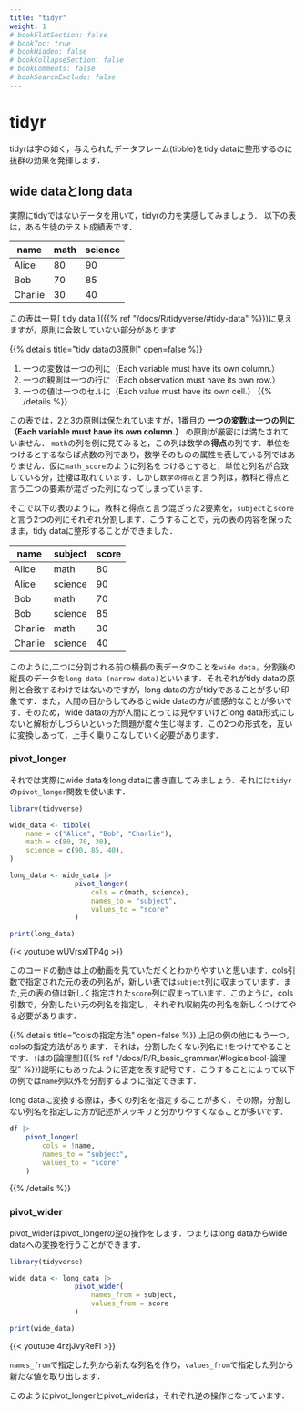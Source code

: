 ```yaml
---
title: "tidyr"
weight: 1
# bookFlatSection: false
# bookToc: true
# bookHidden: false
# bookCollapseSection: false
# bookComments: false
# bookSearchExclude: false
---
```


# tidyr

tidyrは字の如く，与えられたデータフレーム(tibble)をtidy dataに整形するのに抜群の効果を発揮します．

## wide dataとlong data

実際にtidyではないデータを用いて，tidyrの力を実感してみましょう．
以下の表は，ある生徒のテスト成績表です．

| name    | math | science | 
| ------- | ---- | ------- | 
| Alice   | 80   | 90      | 
| Bob     | 70   | 85      | 
| Charlie | 30   | 40      | 

この表は一見[ tidy data ]({{% ref "/docs/R/tidyverse/#tidy-data" %}})に見えますが，原則に合致していない部分があります．

{{% details title="tidy dataの3原則" open=false %}}
1. 一つの変数は一つの列に（Each variable must have its own column.）
2. 一つの観測は一つの行に（Each observation must have its own row.）
3. 一つの値は一つのセルに（Each value must have its own cell.）
{{% /details %}}

この表では，2と3の原則は保たれていますが，1番目の **一つの変数は一つの列に（Each variable must have its own column.）** の原則が厳密には満たされていません．
`math`の列を例に見てみると，この列は数学の**得点**の列です．単位をつけるとするならば点数の列であり，数学そのものの属性を表している列ではありません．仮に`math_score`のように列名をつけるとすると，単位と列名が合致している分，辻褄は取れています．しかし`数学の得点`と言う列は，教科と得点と言う二つの要素が混ざった列になってしまっています．

そこで以下の表のように，教科と得点と言う混ざった2要素を，`subject`と`score`と言う2つの列にそれぞれ分割します．こうすることで，元の表の内容を保ったまま，tidy dataに整形することができました．

| name    | subject | score |
| ------- | ------- | ----- |
| Alice   | math    | 80    |
| Alice   | science | 90    |
| Bob     | math    | 70    |
| Bob     | science | 85    |
| Charlie | math    | 30    |
| Charlie | science | 40    |


このように,二つに分割される前の横長の表データのことを`wide data`，分割後の縦長のデータを`long data (narrow data)`といいます．それぞれがtidy dataの原則と合致するわけではないのですが，long dataの方がtidyであることが多い印象です．また，人間の目からしてみるとwide dataの方が直感的なことが多いです．そのため，wide dataの方が人間にとっては見やすいけどlong data形式にしないと解析がしづらいといった問題が度々生じ得ます．この2つの形式を，互いに変換しあって，上手く乗りこなしていく必要があります．

### pivot_longer

それでは実際にwide dataをlong dataに書き直してみましょう．それには`tidyr`の`pivot_longer`関数を使います．
```R
library(tidyverse)

wide_data <- tibble(
    name = c("Alice", "Bob", "Charlie"),
    math = c(80, 70, 30),
    science = c(90, 85, 40),
)

long_data <- wide_data |>
                pivot_longer(
                    cols = c(math, science),
                    names_to = "subject",
                    values_to = "score"
                )

print(long_data)
```
{{< youtube wUVrsxITP4g >}}

このコードの動きは上の動画を見ていただくとわかりやすいと思います．cols引数で指定された元の表の列名が，新しい表では`subject`列に収まっています．また,元の表の値は新しく指定された`score`列に収まっています．このように，cols引数で，分割したい元の列名を指定し，それぞれ収納先の列名を新しくつけてやる必要があります．

{{% details title="colsの指定方法" open=false %}}
上記の例の他にもう一つ，colsの指定方法があります．それは，分割したくない列名に`!`をつけてやることです．`!`はの[論理型]({{% ref "/docs/R/R_basic_grammar/#logicalbool-論理型" %}})説明にもあったように否定を表す記号です．こうすることによって以下の例では`name`列以外を分割するように指定できます．

long dataに変換する際は，多くの列名を指定することが多く，その際，分割しない列名を指定した方が記述がスッキリと分かりやすくなることが多いです．
```R
df |>
    pivot_longer(
        cols = !name,
        names_to = "subject",
        values_to = "score"
    )
```
{{% /details %}}

### pivot_wider

pivot_widerはpivot_longerの逆の操作をします．つまりはlong dataからwide dataへの変換を行うことができます．

```R
library(tidyverse)

wide_data <- long_data |>
                pivot_wider(
                    names_from = subject,
                    values_from = score
                )

print(wide_data)
```
{{< youtube 4rzjJvyReFI >}}

`names_from`で指定した列から新たな列名を作り，`values_from`で指定した列から新たな値を取り出します．

このようにpivot_longerとpivot_widerは，それぞれ逆の操作となっています．

